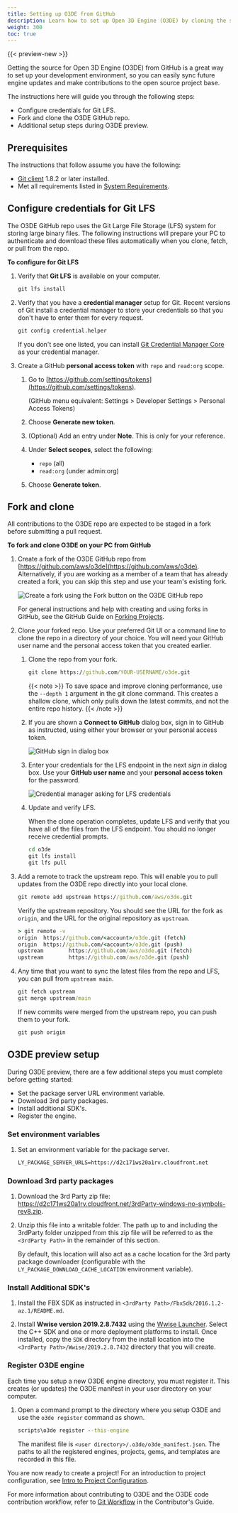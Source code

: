 ```yaml
---
title: Setting up O3DE from GitHub
description: Learn how to set up Open 3D Engine (O3DE) by cloning the source from GitHub.
weight: 300
toc: true
---
```


{{< preview-new >}}

Getting the source for Open 3D Engine (O3DE) from GitHub is a great way to set up your development environment, so you can easily sync future engine updates and make contributions to the open source project base.

The instructions here will guide you through the following steps:

* Configure credentials for Git LFS.
* Fork and clone the O3DE GitHub repo.
* Additional setup steps during O3DE preview.

## Prerequisites

The instructions that follow assume you have the following:

* [Git client](https://git-scm.com/downloads) 1.8.2 or later installed.
* Met all requirements listed in [System Requirements](./requirements.md).

## Configure credentials for Git LFS

The O3DE GitHub repo uses the Git Large File Storage (LFS) system for storing large binary files. The following instructions will prepare your PC to authenticate and download these files automatically when you clone, fetch, or pull from the repo.

**To configure for Git LFS**

1. Verify that **Git LFS** is available on your computer.

    ```cmd
    git lfs install
    ```

1. Verify that you have a **credential manager** setup for Git. Recent versions of Git install a credential manager to store your credentials so that you don't have to enter them for every request.

    ```cmd
    git config credential.helper
    ```

    If you don't see one listed, you can install [Git Credential Manager Core](https://github.com/microsoft/Git-Credential-Manager-Core#readme) as your credential manager.

1. Create a GitHub **personal access token** with `repo` and `read:org` scope.

    1. Go to [https://github.com/settings/tokens](https://github.com/settings/tokens).

        (GitHub menu equivalent: Settings > Developer Settings > Personal Access Tokens)
    1. Choose **Generate new token**.
    1. (Optional) Add an entry under **Note**. This is only for your reference.
    1. Under **Select scopes**, select the following:
        * `repo` (all)
        * `read:org` (under admin:org)
    1. Choose **Generate token**.

## Fork and clone

All contributions to the O3DE repo are expected to be staged in a fork before submitting a pull request.

**To fork and clone O3DE on your PC from GitHub**

1. Create a fork of the O3DE GitHub repo from [https://github.com/aws/o3de](https://github.com/aws/o3de). Alternatively, if you are working as a member of a team that has already created a fork, you can skip this step and use your team's existing fork.

    ![Create a fork using the Fork button on the O3DE GitHub repo](/images/welcome-guide/setup-create-fork.png)

    For general instructions and help with creating and using forks in GitHub, see the GitHub Guide on [Forking Projects](https://guides.github.com/activities/forking/).

1. Clone your forked repo. Use your preferred Git UI or a command line to clone the repo in a directory of your choice. You will need your GitHub user name and the personal access token that you created earlier.

    1. Clone the repo from your fork.

        ```cmd
        git clone https://github.com/YOUR-USERNAME/o3de.git
        ```

        {{< note >}}
To save space and improve cloning performance, use the `--depth 1` argument in the git clone command. This creates a shallow clone, which only pulls down the latest commits, and not the entire repo history.
        {{< /note >}}

    1. If you are shown a **Connect to GitHub** dialog box, sign in to GitHub as instructed, using either your browser or your personal access token.

        ![GitHub sign in dialog box](/images/welcome-guide/setup-github-signin.png)

    1. Enter your credentials for the LFS endpoint in the next _sign in_ dialog box. Use your **GitHub user name** and your **personal access token** for the password.

        ![Credential manager asking for LFS credentials](/images/welcome-guide/setup-credential-manager-lfs.png)

    1. Update and verify LFS.

        When the clone operation completes, update LFS and verify that you have all of the files from the LFS endpoint. You should no longer receive credential prompts.

        ```cmd
        cd o3de
        git lfs install
        git lfs pull
        ```

1. Add a remote to track the upstream repo. This will enable you to pull updates from the O3DE repo directly into your local clone.

    ```cmd
    git remote add upstream https://github.com/aws/o3de.git
    ```

    Verify the upstream repository. You should see the URL for the fork as `origin`, and the URL for the original repository as `upstream`.

    ```cmd
    > git remote -v
    origin  https://github.com/<account>/o3de.git (fetch)
    origin  https://github.com/<account>/o3de.git (push)
    upstream        https://github.com/aws/o3de.git (fetch)
    upstream        https://github.com/aws/o3de.git (push)
    ```

1. Any time that you want to sync the latest files from the repo and LFS, you can pull from `upstream main`.

    ```cmd
    git fetch upstream
    git merge upstream/main
    ```

    If new commits were merged from the upstream repo, you can push them to your fork.

    ```cmd
    git push origin
    ```

## O3DE preview setup

During O3DE preview, there are a few additional steps you must complete before getting started:

* Set the package server URL environment variable.
* Download 3rd party packages.
* Install additional SDK's.
* Register the engine.

### Set environment variables

1. Set an environment variable for the package server.

    ```cmd
    LY_PACKAGE_SERVER_URLS=https://d2c171ws20a1rv.cloudfront.net
    ```

### Download 3rd party packages

1. Download the 3rd Party zip file: <https://d2c171ws20a1rv.cloudfront.net/3rdParty-windows-no-symbols-rev8.zip>.

1. Unzip this file into a writable folder. The path up to and including the 3rdParty folder unzipped from this zip file will be referred to as the `<3rdParty Path>` in the remainder of this section.

    By default, this location will also act as a cache location for the 3rd party package downloader (configurable with the `LY_PACKAGE_DOWNLOAD_CACHE_LOCATION` environment variable).

### Install Additional SDK's

1. Install the FBX SDK as instructed in `<3rdParty Path>/FbxSdk/2016.1.2-az.1/README.md`.

1. Install **Wwise version 2019.2.8.7432** using the [Wwise Launcher](https://www.audiokinetic.com/download/). Select the C++ SDK and one or more deployment platforms to install. Once installed, copy the `SDK` directory from the install location into the `<3rdParty Path>/Wwise/2019.2.8.7432` directory that you will create.

### Register O3DE engine

Each time you setup a new O3DE engine directory, you must register it. This creates (or updates) the O3DE manifest in your user directory on your computer.

1. Open a command prompt to the directory where you setup O3DE and use the `o3de register` command as shown.

    ```cmd
    scripts\o3de register --this-engine
    ```

    The manifest file is `<user directory>/.o3de/o3de_manifest.json`. The paths to all the registered engines, projects, gems, and templates are recorded in this file.

You are now ready to create a project! For an introduction to project configuration, see [Intro to Project Configuration](/docs/welcome-guide/get-started/project-config).

For more information about contributing to O3DE and the O3DE code contribution workflow, refer to [Git Workflow](/docs/contributing/to-code/git-workflow.md) in the Contributor's Guide.
